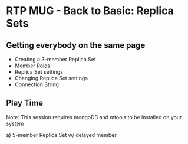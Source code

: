 # RTP MUG - Back to Basic: Replica Sets

## Getting everybody on the same page
* Creating a 3-member Replica Set
* Member Roles
* Replica Set settings
* Changing Replica Set settings
* Connection String

## Play Time
Note: This session requires mongoDB and mtools to be installed on your system

a) 5-member Replica Set w/ delayed member
